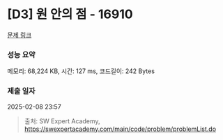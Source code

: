# [D3] 원 안의 점 - 16910 

[문제 링크](https://swexpertacademy.com/main/code/problem/problemDetail.do?contestProbId=AYcllbDqUVgDFASR) 

### 성능 요약

메모리: 68,224 KB, 시간: 127 ms, 코드길이: 242 Bytes

### 제출 일자

2025-02-08 23:57



> 출처: SW Expert Academy, https://swexpertacademy.com/main/code/problem/problemList.do